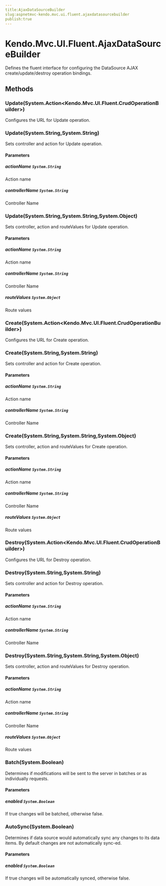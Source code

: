```yaml
---
title:AjaxDataSourceBuilder
slug:aspnetmvc-kendo.mvc.ui.fluent.ajaxdatasourcebuilder
publish:true
---
```


# Kendo.Mvc.UI.Fluent.AjaxDataSourceBuilder
Defines the fluent interface for configuring the DataSource AJAX create/update/destroy operation bindings.



## Methods

### Update(System.Action\<Kendo.Mvc.UI.Fluent.CrudOperationBuilder>)
Configures the URL for Update operation.





### Update(System.String,System.String)
Sets controller and action for Update operation.



#### Parameters

##### actionName `System.String`
Action name

##### controllerName `System.String`
Controller Name




### Update(System.String,System.String,System.Object)
Sets controller, action and routeValues for Update operation.



#### Parameters

##### actionName `System.String`
Action name

##### controllerName `System.String`
Controller Name

##### routeValues `System.Object`
Route values




### Create(System.Action\<Kendo.Mvc.UI.Fluent.CrudOperationBuilder>)
Configures the URL for Create operation.





### Create(System.String,System.String)
Sets controller and action for Create operation.



#### Parameters

##### actionName `System.String`
Action name

##### controllerName `System.String`
Controller Name




### Create(System.String,System.String,System.Object)
Sets controller, action and routeValues for Create operation.



#### Parameters

##### actionName `System.String`
Action name

##### controllerName `System.String`
Controller Name

##### routeValues `System.Object`
Route values




### Destroy(System.Action\<Kendo.Mvc.UI.Fluent.CrudOperationBuilder>)
Configures the URL for Destroy operation.





### Destroy(System.String,System.String)
Sets controller and action for Destroy operation.



#### Parameters

##### actionName `System.String`
Action name

##### controllerName `System.String`
Controller Name




### Destroy(System.String,System.String,System.Object)
Sets controller, action and routeValues for Destroy operation.



#### Parameters

##### actionName `System.String`
Action name

##### controllerName `System.String`
Controller Name

##### routeValues `System.Object`
Route values




### Batch(System.Boolean)
Determines if modifications will be sent to the server in batches or as individually requests.



#### Parameters

##### enabled `System.Boolean`
If true changes will be batched, otherwise false.




### AutoSync(System.Boolean)
Determines if data source would automatically sync any changes to its data items. By default changes are not automatically sync-ed.



#### Parameters

##### enabled `System.Boolean`
If true changes will be automatically synced, otherwise false.





